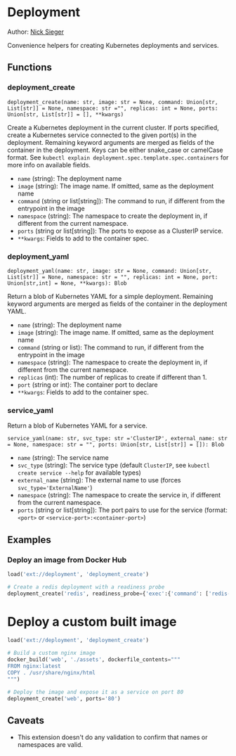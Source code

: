 # Deployment

Author: [Nick Sieger](https://github.com/nicksieger)

Convenience helpers for creating Kubernetes deployments and services.


## Functions

### deployment_create

```
deployment_create(name: str, image: str = None, command: Union[str, List[str]] = None, namespace: str ="", replicas: int = None, ports: Union[str, List[str]] = [], **kwargs)
```

Create a Kubernetes deployment in the current cluster. If ports specified, create a Kubernetes service connected to the given port(s) in the deployment. Remaining keyword arguments are merged as fields of the container in the deployment. Keys can be either snake_case or camelCase format. See `kubectl explain deployment.spec.template.spec.containers` for more info on available fields.

* `name` (string): The deployment name
* `image` (string): The image name. If omitted, same as the deployment name
* `command` (string or list\[string\]): The command to run, if different from the entrypoint in the image
* `namespace` (string): The namespace to create the deployment in, if different from the current namespace.
* `ports` (string or list\[string\]): The ports to expose as a ClusterIP service.
* `**kwargs`: Fields to add to the container spec.


### deployment_yaml

```
deployment_yaml(name: str, image: str = None, command: Union[str, List[str]] = None, namespace: str = "", replicas: int = None, port: Union[str,int] = None, **kwargs): Blob
```

Return a blob of Kubernetes YAML for a simple deployment. Remaining keyword arguments are merged as fields of the container in the deployment YAML.

* `name` (string): The deployment name
* `image` (string): The image name. If omitted, same as the deployment name
* `command` (string or list): The command to run, if different from the entrypoint in the image
* `namespace` (string): The namespace to create the deployment in, if different from the current namespace.
* `replicas` (int): The number of replicas to create if different than 1.
* `port` (string or int): The container port to declare
* `**kwargs`: Fields to add to the container spec.


### service_yaml

Return a blob of Kubernetes YAML for a service.

```
service_yaml(name: str, svc_type: str ='ClusterIP', external_name: str = None, namespace: str = "", ports: Union[str, List[str]] = []): Blob
```
* `name` (string): The service name
* `svc_type` (string): The service type (default `ClusterIP`, see `kubectl create service --help` for available types)
* `external_name` (string): The external name to use (forces `svc_type='ExternalName'`)
* `namespace` (string): The namespace to create the service in, if different from the current namespace.
* `ports` (string or list\[string\]): The port pairs to use for the service (format: `<port>` or `<service-port>:<container-port>`)


## Examples

### Deploy an image from Docker Hub

```python
load('ext://deployment', 'deployment_create')

# Create a redis deployment with a readiness probe
deployment_create('redis', readiness_probe={'exec':{'command': ['redis-cli', 'ping']}})
```

# Deploy a custom built image

```python
load('ext://deployment', 'deployment_create')

# Build a custom nginx image
docker_build('web', './assets', dockerfile_contents="""
FROM nginx:latest
COPY . /usr/share/nginx/html
""")

# Deploy the image and expose it as a service on port 80
deployment_create('web', ports='80')
```

## Caveats

- This extension doesn't do any validation to confirm that names or namespaces are valid.
